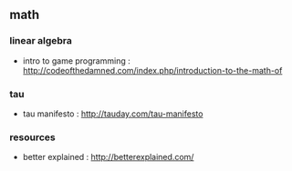 ## math

### linear algebra
- intro to game programming : http://codeofthedamned.com/index.php/introduction-to-the-math-of

### tau
- tau manifesto : http://tauday.com/tau-manifesto

### resources
- better explained : http://betterexplained.com/
